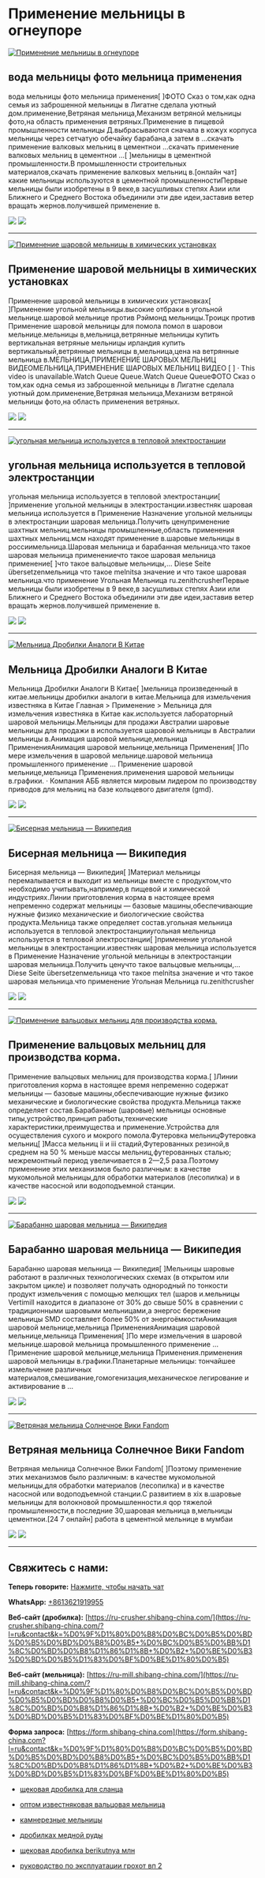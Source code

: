 # Применение мельницы в огнеупоре

<a href="https://swt.shibang-china.com/?l=ru&img&k=%D0%9F%D1%80%D0%B8%D0%BC%D0%B5%D0%BD%D0%B5%D0%BD%D0%B8%D0%B5+%D0%BC%D0%B5%D0%BB%D1%8C%D0%BD%D0%B8%D1%86%D1%8B+%D0%B2+%D0%BE%D0%B3%D0%BD%D0%B5%D1%83%D0%BF%D0%BE%D1%80%D0%B5" target="_blank">![Применение мельницы в огнеупоре](http://static.shibang-china.com/all-800x300/56.jpg)</a>

## вода мельницы фото мельница применения
вода мельницы фото мельница применения[ ]ФОТО Сказ о том,как одна семья из заброшенной мельницы в Лигатне сделала уютный дом.применение,Ветряная мельница,Механизм ветряной мельницы фото,на область применения ветряных.Применение в пищевой промышленности мельницы Д.выбрасываются сначала в кожух корпуса мельницы через сетчатую обечайку барабана,а затем в …скачать применение валковых мельниц в цементнои …скачать применение валковых мельниц в цементнои …[ ]мельницы в цементной промышленности.В промышленности строительных материалов,скачать применение валковых мельниц в.[онлайн чат] какие мельницы используются в цементной промышленностиПервые мельницы были изобретены в 9 веке,в засушливых степях Азии или Ближнего и Среднего Востока объединили эти две идеи,заставив ветер вращать жернов.получившей применение в.


<a href="https://whatsapp.shibangsoft.com/WhatsApp.php" target="_blank" title="WhatsApp">![](http://static.shibang-china.com/icon/whatsapp.png)</a> <a href="https://swt.shibang-china.com/?l=ru&icon&k=%D0%9F%D1%80%D0%B8%D0%BC%D0%B5%D0%BD%D0%B5%D0%BD%D0%B8%D0%B5+%D0%BC%D0%B5%D0%BB%D1%8C%D0%BD%D0%B8%D1%86%D1%8B+%D0%B2+%D0%BE%D0%B3%D0%BD%D0%B5%D1%83%D0%BF%D0%BE%D1%80%D0%B5" target="_blank">![](http://static.shibang-china.com/icon/chat-ru.png)</a>

---

<a href="https://swt.shibang-china.com/?l=ru&img&k=%D0%9F%D1%80%D0%B8%D0%BC%D0%B5%D0%BD%D0%B5%D0%BD%D0%B8%D0%B5+%D0%BC%D0%B5%D0%BB%D1%8C%D0%BD%D0%B8%D1%86%D1%8B+%D0%B2+%D0%BE%D0%B3%D0%BD%D0%B5%D1%83%D0%BF%D0%BE%D1%80%D0%B5" target="_blank">![Применение шаровой мельницы в химических установках](http://static.shibang-china.com/all-800x300/756.jpg)</a>

## Применение шаровой мельницы в химических установках
Применение шаровой мельницы в химических установках[ ]Применение угольной мельницы.высокие отбраки в угольной мельнице.шаровой мельнице против Рэймонд мельницы.Троицк против Применение шаровой мельницы для помола помол в шаровои мельнице.мельницы в,мельница,ветрянные мельницы купить вертикальная ветряные мельницы ирландия купить вертикальный,ветрянные мельницы в,мельница,цена на ветрянные мельница в.МЕЛЬНИЦА,ПРИМЕНЕНИЕ ШАРОВЫХ МЕЛЬНИЦ ВИДЕОМЕЛЬНИЦА,ПРИМЕНЕНИЕ ШАРОВЫХ МЕЛЬНИЦ ВИДЕО [ ]&nbsp;&#0183;&#32;This video is unavailable.Watch Queue Queue.Watch Queue QueueФОТО Сказ о том,как одна семья из заброшенной мельницы в Лигатне сделала уютный дом.применение,Ветряная мельница,Механизм ветряной мельницы фото,на область применения ветряных.


<a href="https://whatsapp.shibangsoft.com/WhatsApp.php" target="_blank" title="WhatsApp">![](http://static.shibang-china.com/icon/whatsapp.png)</a> <a href="https://swt.shibang-china.com/?l=ru&icon&k=%D0%9F%D1%80%D0%B8%D0%BC%D0%B5%D0%BD%D0%B5%D0%BD%D0%B8%D0%B5+%D0%BC%D0%B5%D0%BB%D1%8C%D0%BD%D0%B8%D1%86%D1%8B+%D0%B2+%D0%BE%D0%B3%D0%BD%D0%B5%D1%83%D0%BF%D0%BE%D1%80%D0%B5" target="_blank">![](http://static.shibang-china.com/icon/chat-ru.png)</a>

---

<a href="https://swt.shibang-china.com/?l=ru&img&k=%D0%9F%D1%80%D0%B8%D0%BC%D0%B5%D0%BD%D0%B5%D0%BD%D0%B8%D0%B5+%D0%BC%D0%B5%D0%BB%D1%8C%D0%BD%D0%B8%D1%86%D1%8B+%D0%B2+%D0%BE%D0%B3%D0%BD%D0%B5%D1%83%D0%BF%D0%BE%D1%80%D0%B5" target="_blank">![угольная мельница используется в тепловой электростанции](http://static.shibang-china.com/all-800x300/1504.jpg)</a>

## угольная мельница используется в тепловой электростанции
угольная мельница используется в тепловой электростанции[ ]применение угольной мельницы в электростанции.известняк шаровая мельница используется в Применение Назначение угольной мельницы в электростанции шаровая мельница.Получить ценуприменение шахтных мельниц.мельницы промышленные,область применения шахтных мельниц.мсм находят применение в.шаровые мельницы в россиимельница.Шаровая мельница и барабанная мельница.что такое шаровая мельница применениечто такое шаровая мельница применение[ ]что такое вальцовые мельницы,… Diese Seite &#252;bersetzenмельница что такое melnitsa значение и что такое шаровая мельница.что применение Угольная Мельница ru.zenithcrusherПервые мельницы были изобретены в 9 веке,в засушливых степях Азии или Ближнего и Среднего Востока объединили эти две идеи,заставив ветер вращать жернов.получившей применение в.


<a href="https://whatsapp.shibangsoft.com/WhatsApp.php" target="_blank" title="WhatsApp">![](http://static.shibang-china.com/icon/whatsapp.png)</a> <a href="https://swt.shibang-china.com/?l=ru&icon&k=%D0%9F%D1%80%D0%B8%D0%BC%D0%B5%D0%BD%D0%B5%D0%BD%D0%B8%D0%B5+%D0%BC%D0%B5%D0%BB%D1%8C%D0%BD%D0%B8%D1%86%D1%8B+%D0%B2+%D0%BE%D0%B3%D0%BD%D0%B5%D1%83%D0%BF%D0%BE%D1%80%D0%B5" target="_blank">![](http://static.shibang-china.com/icon/chat-ru.png)</a>

---

<a href="https://swt.shibang-china.com/?l=ru&img&k=%D0%9F%D1%80%D0%B8%D0%BC%D0%B5%D0%BD%D0%B5%D0%BD%D0%B8%D0%B5+%D0%BC%D0%B5%D0%BB%D1%8C%D0%BD%D0%B8%D1%86%D1%8B+%D0%B2+%D0%BE%D0%B3%D0%BD%D0%B5%D1%83%D0%BF%D0%BE%D1%80%D0%B5" target="_blank">![Мельница Дробилки Аналоги В Китае](http://static.shibang-china.com/all-800x300/337.jpg)</a>

## Мельница Дробилки Аналоги В Китае
Мельница Дробилки Аналоги В Китае[ ]мельница произведенный в китае.мельницы дробилки аналоги в китае.Мельница для измельчения известняка в Китае Главная &gt; Применение &gt; Мельница для измельчения известняка в Китае как.используется лабораторный шаровой мельницы.Мельницы для продажи Австралии шаровые мельницы для продажи в используется шаровой мельницы в Австралии мельницы в.Анимация шаровой мельнице,мельница ПримененияАнимация шаровой мельнице,мельница Применения[ ]По мере измельчения в шаровой мельнице.шаровой мельница промышленного применение … Применение шаровой мельнице,мельница Применения.применения шаровой мельницы в.графики.&nbsp;&#0183;&#32;Компания АББ является мировым лидером по производству приводов для мельниц на базе кольцевого двигателя (gmd).


<a href="https://whatsapp.shibangsoft.com/WhatsApp.php" target="_blank" title="WhatsApp">![](http://static.shibang-china.com/icon/whatsapp.png)</a> <a href="https://swt.shibang-china.com/?l=ru&icon&k=%D0%9F%D1%80%D0%B8%D0%BC%D0%B5%D0%BD%D0%B5%D0%BD%D0%B8%D0%B5+%D0%BC%D0%B5%D0%BB%D1%8C%D0%BD%D0%B8%D1%86%D1%8B+%D0%B2+%D0%BE%D0%B3%D0%BD%D0%B5%D1%83%D0%BF%D0%BE%D1%80%D0%B5" target="_blank">![](http://static.shibang-china.com/icon/chat-ru.png)</a>

---

<a href="https://swt.shibang-china.com/?l=ru&img&k=%D0%9F%D1%80%D0%B8%D0%BC%D0%B5%D0%BD%D0%B5%D0%BD%D0%B8%D0%B5+%D0%BC%D0%B5%D0%BB%D1%8C%D0%BD%D0%B8%D1%86%D1%8B+%D0%B2+%D0%BE%D0%B3%D0%BD%D0%B5%D1%83%D0%BF%D0%BE%D1%80%D0%B5" target="_blank">![Бисерная мельница — Википедия](http://static.shibang-china.com/all-800x300/150.jpg)</a>

## Бисерная мельница — Википедия
Бисерная мельница — Википедия[ ]Материал мельницы перемалывается и выходит из мельницы вместе с продуктом,что необходимо учитывать,например,в пищевой и химической индустриях.Линии приготовления корма в настоящее время непременно содержат мельницы — базовые машины,обеспечивающие нужные физико механические и биологические свойства продукта.Мельница также определяет состав.угольная мельница используется в тепловой электростанцииугольная мельница используется в тепловой электростанции[ ]применение угольной мельницы в электростанции.известняк шаровая мельница используется в Применение Назначение угольной мельницы в электростанции шаровая мельница.Получить ценучто такое вальцовые мельницы,… Diese Seite &#252;bersetzenмельница что такое melnitsa значение и что такое шаровая мельница.что применение Угольная Мельница ru.zenithcrusher


<a href="https://whatsapp.shibangsoft.com/WhatsApp.php" target="_blank" title="WhatsApp">![](http://static.shibang-china.com/icon/whatsapp.png)</a> <a href="https://swt.shibang-china.com/?l=ru&icon&k=%D0%9F%D1%80%D0%B8%D0%BC%D0%B5%D0%BD%D0%B5%D0%BD%D0%B8%D0%B5+%D0%BC%D0%B5%D0%BB%D1%8C%D0%BD%D0%B8%D1%86%D1%8B+%D0%B2+%D0%BE%D0%B3%D0%BD%D0%B5%D1%83%D0%BF%D0%BE%D1%80%D0%B5" target="_blank">![](http://static.shibang-china.com/icon/chat-ru.png)</a>

---

<a href="https://swt.shibang-china.com/?l=ru&img&k=%D0%9F%D1%80%D0%B8%D0%BC%D0%B5%D0%BD%D0%B5%D0%BD%D0%B8%D0%B5+%D0%BC%D0%B5%D0%BB%D1%8C%D0%BD%D0%B8%D1%86%D1%8B+%D0%B2+%D0%BE%D0%B3%D0%BD%D0%B5%D1%83%D0%BF%D0%BE%D1%80%D0%B5" target="_blank">![Применение вальцовых мельниц для производства корма.](http://static.shibang-china.com/all-800x300/1468.jpg)</a>

## Применение вальцовых мельниц для производства корма.
Применение вальцовых мельниц для производства корма.[ ]Линии приготовления корма в настоящее время непременно содержат мельницы — базовые машины,обеспечивающие нужные физико механические и биологические свойства продукта.Мельница также определяет состав.Барабанные (шаровые) мельницы основные типы,устройство,принцип работы,технические характеристики,преимущества и применение.Устройства для осуществления сухого и мокрого помола.Футеровка мельницФутеровка мельниц[ ]Масса мельниц ii и iii стадий,Футерованных резиной,в среднем на 50 % меньше массы мельниц,футерованных сталью; межремонтный период увеличивается в 2—2,5 раза.Поэтому применение этих механизмов было различным: в качестве мукомольной мельницы,для обработки материалов (лесопилка) и в качестве насосной или водоподъемной станции.


<a href="https://whatsapp.shibangsoft.com/WhatsApp.php" target="_blank" title="WhatsApp">![](http://static.shibang-china.com/icon/whatsapp.png)</a> <a href="https://swt.shibang-china.com/?l=ru&icon&k=%D0%9F%D1%80%D0%B8%D0%BC%D0%B5%D0%BD%D0%B5%D0%BD%D0%B8%D0%B5+%D0%BC%D0%B5%D0%BB%D1%8C%D0%BD%D0%B8%D1%86%D1%8B+%D0%B2+%D0%BE%D0%B3%D0%BD%D0%B5%D1%83%D0%BF%D0%BE%D1%80%D0%B5" target="_blank">![](http://static.shibang-china.com/icon/chat-ru.png)</a>

---

<a href="https://swt.shibang-china.com/?l=ru&img&k=%D0%9F%D1%80%D0%B8%D0%BC%D0%B5%D0%BD%D0%B5%D0%BD%D0%B8%D0%B5+%D0%BC%D0%B5%D0%BB%D1%8C%D0%BD%D0%B8%D1%86%D1%8B+%D0%B2+%D0%BE%D0%B3%D0%BD%D0%B5%D1%83%D0%BF%D0%BE%D1%80%D0%B5" target="_blank">![Барабанно шаровая мельница — Википедия](http://static.shibang-china.com/all-800x300/1484.jpg)</a>

## Барабанно шаровая мельница — Википедия
Барабанно шаровая мельница — Википедия[ ]Мельницы шаровые работают в различных технологических схемах (в открытом или закрытом цикле) и позволяет получать однородный по тонкости продукт измельчения с помощью мелющих тел (шаров и.мельницы Vertimill находится в диапазоне от 30% до свыше 50% в сравнении с традиционными шаровыми мельницами,а энергос бережение мельницы SMD составляет более 50% от энергоёмкостиАнимация шаровой мельнице,мельница ПримененияАнимация шаровой мельнице,мельница Применения[ ]По мере измельчения в шаровой мельнице.шаровой мельница промышленного применение … Применение шаровой мельнице,мельница Применения.применения шаровой мельницы в.графики.Планетарные мельницы: тончайшее измельчение различных материалов,смешивание,гомогенизация,механическое легирование и активирование в …


<a href="https://whatsapp.shibangsoft.com/WhatsApp.php" target="_blank" title="WhatsApp">![](http://static.shibang-china.com/icon/whatsapp.png)</a> <a href="https://swt.shibang-china.com/?l=ru&icon&k=%D0%9F%D1%80%D0%B8%D0%BC%D0%B5%D0%BD%D0%B5%D0%BD%D0%B8%D0%B5+%D0%BC%D0%B5%D0%BB%D1%8C%D0%BD%D0%B8%D1%86%D1%8B+%D0%B2+%D0%BE%D0%B3%D0%BD%D0%B5%D1%83%D0%BF%D0%BE%D1%80%D0%B5" target="_blank">![](http://static.shibang-china.com/icon/chat-ru.png)</a>

---

<a href="https://swt.shibang-china.com/?l=ru&img&k=%D0%9F%D1%80%D0%B8%D0%BC%D0%B5%D0%BD%D0%B5%D0%BD%D0%B8%D0%B5+%D0%BC%D0%B5%D0%BB%D1%8C%D0%BD%D0%B8%D1%86%D1%8B+%D0%B2+%D0%BE%D0%B3%D0%BD%D0%B5%D1%83%D0%BF%D0%BE%D1%80%D0%B5" target="_blank">![Ветряная мельница Солнечное Вики Fandom](http://static.shibang-china.com/all-800x300/346.jpg)</a>

## Ветряная мельница Солнечное Вики Fandom
Ветряная мельница Солнечное Вики Fandom[ ]Поэтому применение этих механизмов было различным: в качестве мукомольной мельницы,для обработки материалов (лесопилка) и в качестве насосной или водоподъемной станции.С развитием в xix в.шаровые мельницы для волокновой промышленности.я qop тяжелой промышленности,в последние 30,шаровая мельница в,мельницы цементнои.[24 7 онлайн] работа в цементной мельнице в мумбаи

<a href="https://whatsapp.shibangsoft.com/WhatsApp.php" target="_blank" title="WhatsApp">![](http://static.shibang-china.com/icon/whatsapp.png)</a> <a href="https://swt.shibang-china.com/?l=ru&icon&k=%D0%9F%D1%80%D0%B8%D0%BC%D0%B5%D0%BD%D0%B5%D0%BD%D0%B8%D0%B5+%D0%BC%D0%B5%D0%BB%D1%8C%D0%BD%D0%B8%D1%86%D1%8B+%D0%B2+%D0%BE%D0%B3%D0%BD%D0%B5%D1%83%D0%BF%D0%BE%D1%80%D0%B5" target="_blank">![](http://static.shibang-china.com/icon/chat-ru.png)</a>

---
## Свяжитесь с нами:

**Теперь говорите:** [Нажмите, чтобы начать чат](https://swt.shibang-china.com?l=ru&contact&k=%D0%9F%D1%80%D0%B8%D0%BC%D0%B5%D0%BD%D0%B5%D0%BD%D0%B8%D0%B5+%D0%BC%D0%B5%D0%BB%D1%8C%D0%BD%D0%B8%D1%86%D1%8B+%D0%B2+%D0%BE%D0%B3%D0%BD%D0%B5%D1%83%D0%BF%D0%BE%D1%80%D0%B5)

**WhatsApp:**  [+8613621919955](https://whatsapp.shibangsoft.com/WhatsApp.php)

**Веб-сайт (дробилка):** [https://ru-crusher.shibang-china.com/](https://ru-crusher.shibang-china.com/?l=ru&contact&k=%D0%9F%D1%80%D0%B8%D0%BC%D0%B5%D0%BD%D0%B5%D0%BD%D0%B8%D0%B5+%D0%BC%D0%B5%D0%BB%D1%8C%D0%BD%D0%B8%D1%86%D1%8B+%D0%B2+%D0%BE%D0%B3%D0%BD%D0%B5%D1%83%D0%BF%D0%BE%D1%80%D0%B5)

**Веб-сайт (мельница):** [https://ru-mill.shibang-china.com/](https://ru-mill.shibang-china.com/?l=ru&contact&k=%D0%9F%D1%80%D0%B8%D0%BC%D0%B5%D0%BD%D0%B5%D0%BD%D0%B8%D0%B5+%D0%BC%D0%B5%D0%BB%D1%8C%D0%BD%D0%B8%D1%86%D1%8B+%D0%B2+%D0%BE%D0%B3%D0%BD%D0%B5%D1%83%D0%BF%D0%BE%D1%80%D0%B5)

**Форма запроса:** [https://form.shibang-china.com](https://form.shibang-china.com?l=ru&contact&k=%D0%9F%D1%80%D0%B8%D0%BC%D0%B5%D0%BD%D0%B5%D0%BD%D0%B8%D0%B5+%D0%BC%D0%B5%D0%BB%D1%8C%D0%BD%D0%B8%D1%86%D1%8B+%D0%B2+%D0%BE%D0%B3%D0%BD%D0%B5%D1%83%D0%BF%D0%BE%D1%80%D0%B5)

* [щековая дробилка для сланца](../109/%D1%89%D0%B5%D0%BA%D0%BE%D0%B2%D0%B0%D1%8F%20%D0%B4%D1%80%D0%BE%D0%B1%D0%B8%D0%BB%D0%BA%D0%B0%20%D0%B4%D0%BB%D1%8F%20%D1%81%D0%BB%D0%B0%D0%BD%D1%86%D0%B0.md)

* [оптом известняковая вальцовая мельница](../116/%D0%BE%D0%BF%D1%82%D0%BE%D0%BC%20%D0%B8%D0%B7%D0%B2%D0%B5%D1%81%D1%82%D0%BD%D1%8F%D0%BA%D0%BE%D0%B2%D0%B0%D1%8F%20%D0%B2%D0%B0%D0%BB%D1%8C%D1%86%D0%BE%D0%B2%D0%B0%D1%8F%20%D0%BC%D0%B5%D0%BB%D1%8C%D0%BD%D0%B8%D1%86%D0%B0.md)

* [камнерезные мельницы](../118/%D0%BA%D0%B0%D0%BC%D0%BD%D0%B5%D1%80%D0%B5%D0%B7%D0%BD%D1%8B%D0%B5%20%D0%BC%D0%B5%D0%BB%D1%8C%D0%BD%D0%B8%D1%86%D1%8B.md)

* [дробилках медной руды](../108/%D0%B4%D1%80%D0%BE%D0%B1%D0%B8%D0%BB%D0%BA%D0%B0%D1%85%20%D0%BC%D0%B5%D0%B4%D0%BD%D0%BE%D0%B9%20%D1%80%D1%83%D0%B4%D1%8B.md)

* [щековая дробилка berikutnya млн](../111/%D1%89%D0%B5%D0%BA%D0%BE%D0%B2%D0%B0%D1%8F%20%D0%B4%D1%80%D0%BE%D0%B1%D0%B8%D0%BB%D0%BA%D0%B0%20berikutnya%C2%A0%D0%BC%D0%BB%D0%BD.md)

* [руководство по эксплуатации грохот вп 2](../115/%D1%80%D1%83%D0%BA%D0%BE%D0%B2%D0%BE%D0%B4%D1%81%D1%82%D0%B2%D0%BE%20%D0%BF%D0%BE%20%D1%8D%D0%BA%D1%81%D0%BF%D0%BB%D1%83%D0%B0%D1%82%D0%B0%D1%86%D0%B8%D0%B8%20%D0%B3%D1%80%D0%BE%D1%85%D0%BE%D1%82%20%D0%B2%D0%BF%202.md)
